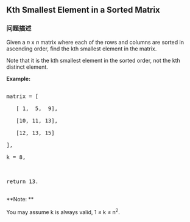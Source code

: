 ## Kth Smallest Element in a Sorted Matrix  
### 问题描述
Given a *n* x *n* matrix where each of the rows and columns are sorted in ascending order, find the kth smallest element in the matrix.


Note that it is the kth smallest element in the sorted order, not the kth distinct element.


**Example:**
<pre>
matrix = [
   [ 1,  5,  9],
   [10, 11, 13],
   [12, 13, 15]
],
k = 8,

return 13.
</pre>


**Note: **<br>
You may assume k is always valid, 1 &le; k &le; n<sup>2</sup>.
